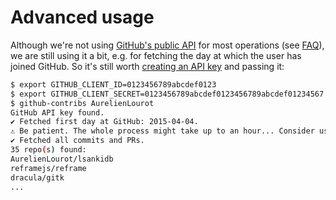 # Advanced usage

Although we're not using [GitHub's public API](https://developer.github.com/v3/) for most operations
(see [FAQ](README.md#how-does-it-work)), we are still using it a bit, e.g. for fetching the day at
which the user has joined GitHub. So it's still worth
[creating an API key](https://github.com/settings/developers) and passing it:

```bash
$ export GITHUB_CLIENT_ID=0123456789abcdef0123
$ export GITHUB_CLIENT_SECRET=0123456789abcdef0123456789abcdef01234567
$ github-contribs AurelienLourot
GitHub API key found.
✔ Fetched first day at GitHub: 2015-04-04.
⚠ Be patient. The whole process might take up to an hour... Consider using --since and/or --until
✔ Fetched all commits and PRs.
35 repo(s) found:
AurelienLourot/lsankidb
reframejs/reframe
dracula/gitk
...
```
